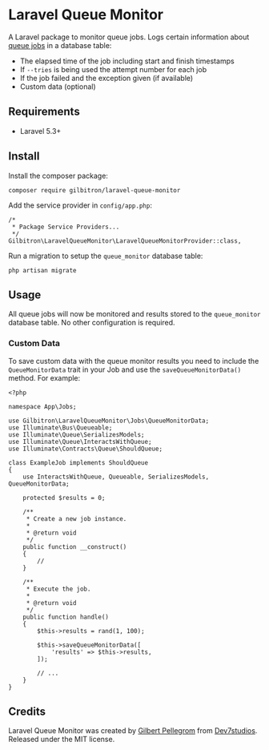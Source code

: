 # Laravel Queue Monitor

A Laravel package to monitor queue jobs. Logs certain information about [queue jobs](https://laravel.com/docs/5.3/queues) in a database table:

* The elapsed time of the job including start and finish timestamps
* If `--tries` is being used the attempt number for each job
* If the job failed and the exception given (if available)
* Custom data (optional)

## Requirements

* Laravel 5.3+

## Install

Install the composer package:

```
composer require gilbitron/laravel-queue-monitor
```

Add the service provider in `config/app.php`:

```
/*
 * Package Service Providers...
 */
Gilbitron\LaravelQueueMonitor\LaravelQueueMonitorProvider::class,
```

Run a migration to setup the `queue_monitor` database table:

```
php artisan migrate
```

## Usage

All queue jobs will now be monitored and results stored to the `queue_monitor` database table. No other configuration is required.

### Custom Data

To save custom data with the queue monitor results you need to include the `QueueMonitorData` trait in your Job and use the `saveQueueMonitorData()` method. For example:

```
<?php

namespace App\Jobs;

use Gilbitron\LaravelQueueMonitor\Jobs\QueueMonitorData;
use Illuminate\Bus\Queueable;
use Illuminate\Queue\SerializesModels;
use Illuminate\Queue\InteractsWithQueue;
use Illuminate\Contracts\Queue\ShouldQueue;

class ExampleJob implements ShouldQueue
{
    use InteractsWithQueue, Queueable, SerializesModels, QueueMonitorData;

    protected $results = 0;

    /**
     * Create a new job instance.
     *
     * @return void
     */
    public function __construct()
    {
        //
    }

    /**
     * Execute the job.
     *
     * @return void
     */
    public function handle()
    {
        $this->results = rand(1, 100);

        $this->saveQueueMonitorData([
            'results' => $this->results,
        ]);

        // ...
    }
}
```

## Credits

Laravel Queue Monitor was created by [Gilbert Pellegrom](https://gilbert.pellegrom.me) from
[Dev7studios](https://dev7studios.co). Released under the MIT license.